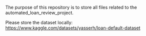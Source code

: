 The purpose of this repository is to store all files related to the automated_loan_review_project.

Please store the dataset locally: https://www.kaggle.com/datasets/yasserh/loan-default-dataset
